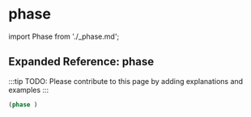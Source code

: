 # phase

import Phase from './_phase.md';

<Phase />

## Expanded Reference: phase

:::tip
TODO: Please contribute to this page by adding explanations and examples
:::

```lisp
(phase )
```
